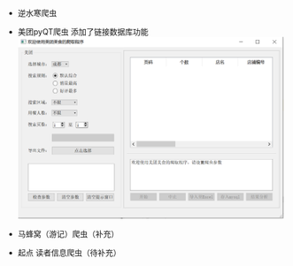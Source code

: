  - 逆水寒爬虫
 - 美团pyQT爬虫  添加了链接数据库功能
    ![img](https://github.com/zhiqiangohuo/learn_spider/blob/master/img/meituanspider.png)
   
- 马蜂窝（游记）爬虫（补充）
- 起点 读者信息爬虫（待补充）
